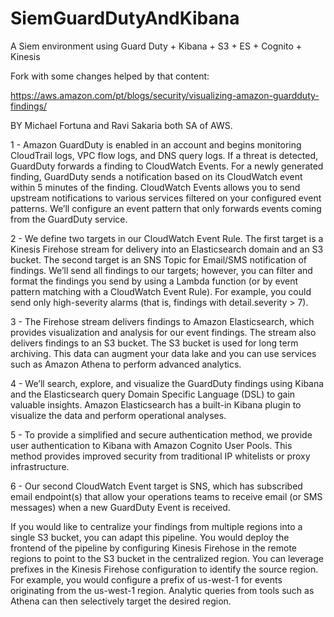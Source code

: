 # SiemGuardDutyAndKibana

A Siem environment using Guard Duty + Kibana + S3 + ES + Cognito +  Kinesis

Fork with some changes helped by that content:

https://aws.amazon.com/pt/blogs/security/visualizing-amazon-guardduty-findings/

BY Michael Fortuna and Ravi Sakaria both SA of AWS.


1 - Amazon GuardDuty is enabled in an account and begins monitoring CloudTrail logs, VPC flow logs, and DNS query logs. If a threat is detected, GuardDuty forwards a finding to CloudWatch Events. For a newly generated finding, GuardDuty sends a notification based on its CloudWatch event within 5 minutes of the finding. CloudWatch Events allows you to send upstream notifications to various services filtered on your configured event patterns. We’ll configure an event pattern that only forwards events coming from the GuardDuty service.


2 - We define two targets in our CloudWatch Event Rule. The first target is a Kinesis Firehose stream for delivery into an Elasticsearch domain and an S3 bucket. The second target is an SNS Topic for Email/SMS notification of findings. We’ll send all findings to our targets; however, you can filter and format the findings you send by using a Lambda function (or by event pattern matching with a CloudWatch Event Rule). For example, you could send only high-severity alarms (that is, findings with detail.severity > 7).


3 - The Firehose stream delivers findings to Amazon Elasticsearch, which provides visualization and analysis for our event findings. The stream also delivers findings to an S3 bucket. The S3 bucket is used for long term archiving. This data can augment your data lake and you can use services such as Amazon Athena to perform advanced analytics.


4 - We’ll search, explore, and visualize the GuardDuty findings using Kibana and the Elasticsearch query Domain Specific Language (DSL) to gain valuable insights. Amazon Elasticsearch has a built-in Kibana plugin to visualize the data and perform operational analyses.


5 - To provide a simplified and secure authentication method, we provide user authentication to Kibana with Amazon Cognito User Pools. This method provides improved security from traditional IP whitelists or proxy infrastructure.


6 - Our second CloudWatch Event target is SNS, which has subscribed email endpoint(s) that allow your operations teams to receive email (or SMS messages) when a new GuardDuty Event is received.



If you would like to centralize your findings from multiple regions into a single S3 bucket, you can adapt this pipeline. You would deploy the frontend of the pipeline by configuring Kinesis Firehose in the remote regions to point to the S3 bucket in the centralized region. You can leverage prefixes in the Kinesis Firehose configuration to identify the source region. For example, you would configure a prefix of us-west-1 for events originating from the us-west-1 region. Analytic queries from tools such as Athena can then selectively target the desired region.
